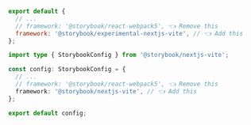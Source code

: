 ```js filename=".storybook/main.js" renderer="react" language="js"
export default {
  // ...
  // framework: '@storybook/react-webpack5', 👈 Remove this
  framework: '@storybook/experimental-nextjs-vite', // 👈 Add this
};
```

```ts filename=".storybook/main.ts" renderer="react" language="ts"
import type { StorybookConfig } from '@storybook/nextjs-vite';

const config: StorybookConfig = {
  // ...
  // framework: '@storybook/react-webpack5', 👈 Remove this
  framework: '@storybook/nextjs-vite', // 👈 Add this
};

export default config;
```
